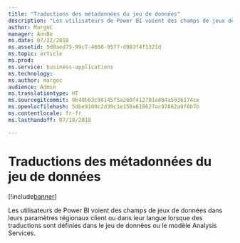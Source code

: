 ```yaml
---
title: "Traductions des métadonnées du jeu de données"
description: "Les utilisateurs de Power BI voient des champs de jeux de données dans leurs paramètres régionaux client ou dans leur langue lorsque des traductions sont définies dans le jeu de données ou le modèle Analysis Services."
author: MargoC
manager: AnnBe
ms.date: 07/22/2018
ms.assetid: 5d8aed75-99c7-4688-9577-d983f4f1321d
ms.topic: article
ms.prod: 
ms.service: business-applications
ms.technology: 
ms.author: margoc
audience: Admin
ms.translationtype: HT
ms.sourcegitcommit: 0b40bb3c98145f5a260f412701a884a5936174ce
ms.openlocfilehash: 5dbe9100c2d39c1e150a618627ac07862a0f8b7b
ms.contentlocale: fr-fr
ms.lasthandoff: 07/18/2018

---
```

#  <a name="dataset-metadata-translations"></a>Traductions des métadonnées du jeu de données


[!include[banner](../../../includes/banner.md)]

Les utilisateurs de Power BI voient des champs de jeux de données dans leurs paramètres régionaux client ou dans leur langue lorsque des traductions sont définies dans le jeu de données ou le modèle Analysis Services.

